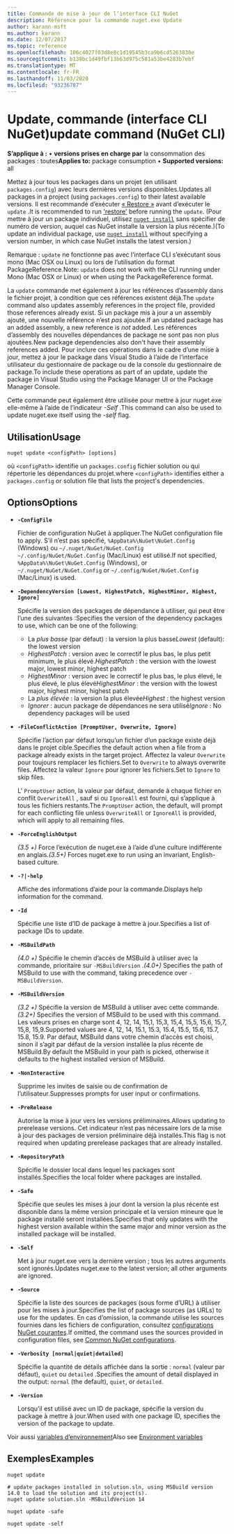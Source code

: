 ```yaml
---
title: Commande de mise à jour de l’interface CLI NuGet
description: Référence pour la commande nuget.exe Update
author: karann-msft
ms.author: karann
ms.date: 12/07/2017
ms.topic: reference
ms.openlocfilehash: 106c4027f03d8e8c1d19545b3ca9b6cd5263830e
ms.sourcegitcommit: b138bc1d49fbf13b63d975c581a53be4283b7ebf
ms.translationtype: MT
ms.contentlocale: fr-FR
ms.lasthandoff: 11/03/2020
ms.locfileid: "93236787"
---
```

# <a name="update-command-nuget-cli"></a><span data-ttu-id="db325-103">Update, commande (interface CLI NuGet)</span><span class="sxs-lookup"><span data-stu-id="db325-103">update command (NuGet CLI)</span></span>

<span data-ttu-id="db325-104">**S’applique à :** &bullet; **versions prises en charge par** la consommation des packages : toutes</span><span class="sxs-lookup"><span data-stu-id="db325-104">**Applies to:** package consumption &bullet; **Supported versions:** all</span></span>

<span data-ttu-id="db325-105">Mettez à jour tous les packages dans un projet (en utilisant `packages.config`) avec leurs dernières versions disponibles.</span><span class="sxs-lookup"><span data-stu-id="db325-105">Updates all packages in a project (using `packages.config`) to their latest available versions.</span></span> <span data-ttu-id="db325-106">Il est recommandé d’exécuter [« Restore »](cli-ref-restore.md) avant d’exécuter le `update` .</span><span class="sxs-lookup"><span data-stu-id="db325-106">It is recommended to run ['restore'](cli-ref-restore.md) before running the `update`.</span></span> <span data-ttu-id="db325-107">(Pour mettre à jour un package individuel, utilisez [`nuget install`](cli-ref-install.md) sans spécifier de numéro de version, auquel cas NuGet installe la version la plus récente.)</span><span class="sxs-lookup"><span data-stu-id="db325-107">(To update an individual package, use [`nuget install`](cli-ref-install.md) without specifying a version number, in which case NuGet installs the latest version.)</span></span>

<span data-ttu-id="db325-108">Remarque : `update` ne fonctionne pas avec l’interface CLI s’exécutant sous mono (Mac OSX ou Linux) ou lors de l’utilisation du format PackageReference.</span><span class="sxs-lookup"><span data-stu-id="db325-108">Note: `update` does not work with the CLI running under Mono (Mac OSX or Linux) or when using the PackageReference format.</span></span>

<span data-ttu-id="db325-109">La `update` commande met également à jour les références d’assembly dans le fichier projet, à condition que ces références existent déjà.</span><span class="sxs-lookup"><span data-stu-id="db325-109">The `update` command also updates assembly references in the project file, provided those references already exist.</span></span> <span data-ttu-id="db325-110">Si un package mis à jour a un assembly ajouté, une nouvelle référence n’est *pas* ajoutée.</span><span class="sxs-lookup"><span data-stu-id="db325-110">If an updated package has an added assembly, a new reference is *not* added.</span></span> <span data-ttu-id="db325-111">Les références d’assembly des nouvelles dépendances de package ne sont pas non plus ajoutées.</span><span class="sxs-lookup"><span data-stu-id="db325-111">New package dependencies also don't have their assembly references added.</span></span> <span data-ttu-id="db325-112">Pour inclure ces opérations dans le cadre d’une mise à jour, mettez à jour le package dans Visual Studio à l’aide de l’interface utilisateur du gestionnaire de package ou de la console du gestionnaire de package.</span><span class="sxs-lookup"><span data-stu-id="db325-112">To include these operations as part of an update, update the package in Visual Studio using the Package Manager UI or the Package Manager Console.</span></span>

<span data-ttu-id="db325-113">Cette commande peut également être utilisée pour mettre à jour nuget.exe elle-même à l’aide de l’indicateur *-Self* .</span><span class="sxs-lookup"><span data-stu-id="db325-113">This command can also be used to update nuget.exe itself using the *-self* flag.</span></span>

## <a name="usage"></a><span data-ttu-id="db325-114">Utilisation</span><span class="sxs-lookup"><span data-stu-id="db325-114">Usage</span></span>

```cli
nuget update <configPath> [options]
```

<span data-ttu-id="db325-115">où `<configPath>` identifie un `packages.config` fichier solution ou qui répertorie les dépendances du projet.</span><span class="sxs-lookup"><span data-stu-id="db325-115">where `<configPath>` identifies either a `packages.config` or solution file that lists the project's dependencies.</span></span>

## <a name="options"></a><span data-ttu-id="db325-116">Options</span><span class="sxs-lookup"><span data-stu-id="db325-116">Options</span></span>

- **`-ConfigFile`**

  <span data-ttu-id="db325-117">Fichier de configuration NuGet à appliquer.</span><span class="sxs-lookup"><span data-stu-id="db325-117">The NuGet configuration file to apply.</span></span> <span data-ttu-id="db325-118">S’il n’est pas spécifié, `%AppData%\NuGet\NuGet.Config` (Windows) ou `~/.nuget/NuGet/NuGet.Config` `~/.config/NuGet/NuGet.Config` (Mac/Linux) est utilisé.</span><span class="sxs-lookup"><span data-stu-id="db325-118">If not specified, `%AppData%\NuGet\NuGet.Config` (Windows), or `~/.nuget/NuGet/NuGet.Config` or `~/.config/NuGet/NuGet.Config` (Mac/Linux) is used.</span></span>
  
- **`-DependencyVersion [Lowest, HighestPatch, HighestMinor, Highest, Ignore]`**

  <span data-ttu-id="db325-119">Spécifie la version des packages de dépendance à utiliser, qui peut être l’une des suivantes :</span><span class="sxs-lookup"><span data-stu-id="db325-119">Specifies the version of the dependency packages to use, which can be one of the following:</span></span><br/><ul><li><span data-ttu-id="db325-120">La *plus basse* (par défaut) : la version la plus basse</span><span class="sxs-lookup"><span data-stu-id="db325-120">*Lowest* (default): the lowest version</span></span></li><li><span data-ttu-id="db325-121">*HighestPatch* : version avec le correctif le plus bas, le plus petit minimum, le plus élevé.</span><span class="sxs-lookup"><span data-stu-id="db325-121">*HighestPatch* : the version with the lowest major, lowest minor, highest patch</span></span></li><li><span data-ttu-id="db325-122">*HighestMinor* : version avec le correctif le plus bas, le plus élevé, le plus élevé, le plus élevé</span><span class="sxs-lookup"><span data-stu-id="db325-122">*HighestMinor* : the version with the lowest major, highest minor, highest patch</span></span></li><li><span data-ttu-id="db325-123">La *plus élevée* : la version la plus élevée</span><span class="sxs-lookup"><span data-stu-id="db325-123">*Highest* : the highest version</span></span></li><li><span data-ttu-id="db325-124">*Ignorer* : aucun package de dépendances ne sera utilisé</span><span class="sxs-lookup"><span data-stu-id="db325-124">*Ignore* : No dependency packages will be used</span></span></li></ul>

- **`-FileConflictAction [PromptUser, Overwrite, Ignore]`**

  <span data-ttu-id="db325-125">Spécifie l’action par défaut lorsqu’un fichier d’un package existe déjà dans le projet cible.</span><span class="sxs-lookup"><span data-stu-id="db325-125">Specifies the default action when a file from a package already exists in the target project.</span></span> <span data-ttu-id="db325-126">Affectez la valeur `Overwrite` pour toujours remplacer les fichiers.</span><span class="sxs-lookup"><span data-stu-id="db325-126">Set to `Overwrite` to always overwrite files.</span></span> <span data-ttu-id="db325-127">Affectez la valeur `Ignore` pour ignorer les fichiers.</span><span class="sxs-lookup"><span data-stu-id="db325-127">Set to `Ignore` to skip files.</span></span>

  <span data-ttu-id="db325-128">L' `PromptUser` action, la valeur par défaut, demande à chaque fichier en conflit `OverwriteAll` , sauf si ou `IgnoreAll` est fourni, qui s’applique à tous les fichiers restants.</span><span class="sxs-lookup"><span data-stu-id="db325-128">The `PromptUser` action, the default, will prompt for each conflicting file unless `OverwriteAll` or `IgnoreAll` is provided, which will apply to all remaining files.</span></span>

- **`-ForceEnglishOutput`**

  <span data-ttu-id="db325-129">*(3.5 +)* Force l’exécution de nuget.exe à l’aide d’une culture indifférente en anglais.</span><span class="sxs-lookup"><span data-stu-id="db325-129">*(3.5+)* Forces nuget.exe to run using an invariant, English-based culture.</span></span>

- **`-?|-help`**

  <span data-ttu-id="db325-130">Affiche des informations d’aide pour la commande.</span><span class="sxs-lookup"><span data-stu-id="db325-130">Displays help information for the command.</span></span>

- **`-Id`**

  <span data-ttu-id="db325-131">Spécifie une liste d’ID de package à mettre à jour.</span><span class="sxs-lookup"><span data-stu-id="db325-131">Specifies a list of package IDs to update.</span></span>

- **`-MSBuildPath`**

  <span data-ttu-id="db325-132">*(4.0 +)* Spécifie le chemin d’accès de MSBuild à utiliser avec la commande, prioritaire sur `-MSBuildVersion` .</span><span class="sxs-lookup"><span data-stu-id="db325-132">*(4.0+)* Specifies the path of MSBuild to use with the command, taking precedence over `-MSBuildVersion`.</span></span>

- **`-MSBuildVersion`**

  <span data-ttu-id="db325-133">*(3.2 +)* Spécifie la version de MSBuild à utiliser avec cette commande.</span><span class="sxs-lookup"><span data-stu-id="db325-133">*(3.2+)* Specifies the version of MSBuild to be used with this command.</span></span> <span data-ttu-id="db325-134">Les valeurs prises en charge sont 4, 12, 14, 15,1, 15,3, 15,4, 15,5, 15,6, 15,7, 15,8, 15,9.</span><span class="sxs-lookup"><span data-stu-id="db325-134">Supported values are 4, 12, 14, 15.1, 15.3, 15.4, 15.5, 15.6, 15.7, 15.8, 15.9.</span></span> <span data-ttu-id="db325-135">Par défaut, MSBuild dans votre chemin d’accès est choisi, sinon il s’agit par défaut de la version installée la plus récente de MSBuild.</span><span class="sxs-lookup"><span data-stu-id="db325-135">By default the MSBuild in your path is picked, otherwise it defaults to the highest installed version of MSBuild.</span></span>

- **`-NonInteractive`**

  <span data-ttu-id="db325-136">Supprime les invites de saisie ou de confirmation de l’utilisateur.</span><span class="sxs-lookup"><span data-stu-id="db325-136">Suppresses prompts for user input or confirmations.</span></span>

- **`-PreRelease`**

  <span data-ttu-id="db325-137">Autorise la mise à jour vers les versions préliminaires.</span><span class="sxs-lookup"><span data-stu-id="db325-137">Allows updating to prerelease versions.</span></span> <span data-ttu-id="db325-138">Cet indicateur n’est pas nécessaire lors de la mise à jour des packages de version préliminaire déjà installés.</span><span class="sxs-lookup"><span data-stu-id="db325-138">This flag is not required when updating prerelease packages that are already installed.</span></span>

- **`-RepositoryPath`**

  <span data-ttu-id="db325-139">Spécifie le dossier local dans lequel les packages sont installés.</span><span class="sxs-lookup"><span data-stu-id="db325-139">Specifies the local folder where packages are installed.</span></span>

- **`-Safe`**

  <span data-ttu-id="db325-140">Spécifie que seules les mises à jour dont la version la plus récente est disponible dans la même version principale et la version mineure que le package installé seront installées.</span><span class="sxs-lookup"><span data-stu-id="db325-140">Specifies that only updates with the highest version available within the same major and minor version as the installed package will be installed.</span></span>

- **`-Self`**

  <span data-ttu-id="db325-141">Met à jour nuget.exe vers la dernière version ; tous les autres arguments sont ignorés.</span><span class="sxs-lookup"><span data-stu-id="db325-141">Updates nuget.exe to the latest version; all other arguments are ignored.</span></span>

- **`-Source`**

  <span data-ttu-id="db325-142">Spécifie la liste des sources de packages (sous forme d’URL) à utiliser pour les mises à jour.</span><span class="sxs-lookup"><span data-stu-id="db325-142">Specifies the list of package sources (as URLs) to use for the updates.</span></span> <span data-ttu-id="db325-143">En cas d’omission, la commande utilise les sources fournies dans les fichiers de configuration, consultez [configurations NuGet courantes](../../consume-packages/configuring-nuget-behavior.md).</span><span class="sxs-lookup"><span data-stu-id="db325-143">If omitted, the command uses the sources provided in configuration files, see [Common NuGet configurations](../../consume-packages/configuring-nuget-behavior.md).</span></span>

- **`-Verbosity [normal|quiet|detailed]`**

  <span data-ttu-id="db325-144">Spécifie la quantité de détails affichée dans la sortie : `normal` (valeur par défaut), `quiet` ou `detailed` .</span><span class="sxs-lookup"><span data-stu-id="db325-144">Specifies the amount of detail displayed in the output: `normal` (the default), `quiet`, or `detailed`.</span></span>

- **`-Version`**

  <span data-ttu-id="db325-145">Lorsqu’il est utilisé avec un ID de package, spécifie la version du package à mettre à jour.</span><span class="sxs-lookup"><span data-stu-id="db325-145">When used with one package ID, specifies the version of the package to update.</span></span>

<span data-ttu-id="db325-146">Voir aussi [variables d’environnement](cli-ref-environment-variables.md)</span><span class="sxs-lookup"><span data-stu-id="db325-146">Also see [Environment variables](cli-ref-environment-variables.md)</span></span>

## <a name="examples"></a><span data-ttu-id="db325-147">Exemples</span><span class="sxs-lookup"><span data-stu-id="db325-147">Examples</span></span>

```cli
nuget update

# update packages installed in solution.sln, using MSBuild version 14.0 to load the solution and its project(s).
nuget update solution.sln -MSBuildVersion 14

nuget update -safe

nuget update -self
```
